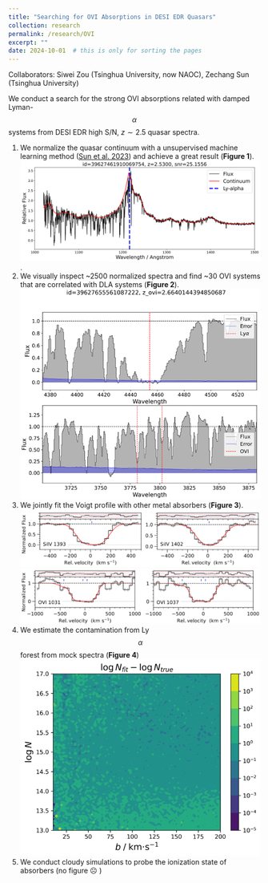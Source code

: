 ```yaml
---
title: "Searching for OVI Absorptions in DESI EDR Quasars"
collection: research
permalink: /research/OVI
excerpt: ""
date: 2024-10-01  # this is only for sorting the pages
---
```


Collaborators: Siwei Zou (Tsinghua University, now NAOC), Zechang Sun (Tsinghua University)

We conduct a search for the strong OVI absorptions related with damped Lyman-$$\alpha$$ systems from DESI EDR high S/N, $z\sim 2.5$ quasar spectra.

1. We normalize the quasar continuum with a unsupervised machine learning method ([Sun et al. 2023](https://ui.adsabs.harvard.edu/abs/2023ApJS..269....4S/abstract)) and achieve a great result (**Figure 1**). ![OVI1](/images/OVI1.png).
2. We visually inspect ~2500 normalized spectra and find ~30 OVI systems that are correlated with DLA systems (**Figure 2**). ![OVI2](/images/OVI2.png)
3. We jointly fit the Voigt profile with other metal absorbers (**Figure 3**). ![OVI3](/images/OVI3.png) ![OVI4](/images/OVI4.png)
4. We estimate the contamination from Ly$$\alpha$$ forest from mock spectra (**Figure 4**) ![OVI5](/images/OVI5.png)
5. We conduct cloudy simulations to probe the ionization state of absorbers (no figure ☹ )
